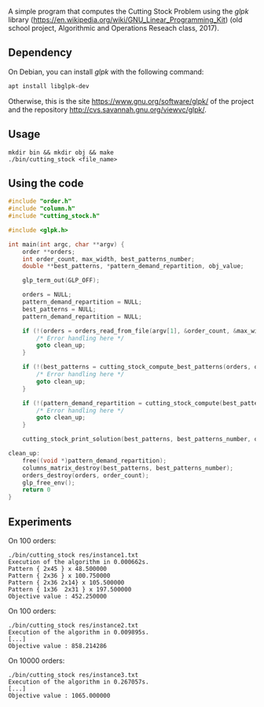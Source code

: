 A simple program that computes the Cutting Stock Problem using the *glpk* library (https://en.wikipedia.org/wiki/GNU_Linear_Programming_Kit) (old school project, Algorithmic and Operations Reseach class, 2017).

## Dependency

On Debian, you can install *glpk* with the following command:
```bash
apt install libglpk-dev
```

Otherwise, this is the site https://www.gnu.org/software/glpk/ of the project and the repository http://cvs.savannah.gnu.org/viewvc/glpk/.

## Usage

```
mkdir bin && mkdir obj && make
./bin/cutting_stock <file_name>
```

## Using the code

```c
#include "order.h"
#include "column.h"
#include "cutting_stock.h"

#include <glpk.h>

int main(int argc, char **argv) {
    order **orders;
    int order_count, max_width, best_patterns_number;
    double **best_patterns, *pattern_demand_repartition, obj_value;

    glp_term_out(GLP_OFF);

    orders = NULL;
    pattern_demand_repartition = NULL;
    best_patterns = NULL;
    pattern_demand_repartition = NULL;

    if (!(orders = orders_read_from_file(argv[1], &order_count, &max_width))) {
        /* Error handling here */
        goto clean_up;
    }

    if (!(best_patterns = cutting_stock_compute_best_patterns(orders, order_count, max_width, &best_patterns_number))) {
        /* Error handling here */
        goto clean_up;
    }

    if (!(pattern_demand_repartition = cutting_stock_compute(best_patterns, best_patterns_number, orders, order_count, &obj_value))) {
        /* Error handling here */
        goto clean_up;
    }

    cutting_stock_print_solution(best_patterns, best_patterns_number, order_count, pattern_demand_repartition, obj_value, orders, order_count, stdout);

clean_up:
    free((void *)pattern_demand_repartition);
    columns_matrix_destroy(best_patterns, best_patterns_number);
    orders_destroy(orders, order_count);
    glp_free_env();
    return 0
}
```

## Experiments

On 100 orders:
```
./bin/cutting_stock res/instance1.txt 
Execution of the algorithm in 0.000662s.
Pattern { 2x45 } x 48.500000
Pattern { 2x36 } x 100.750000
Pattern { 2x36 2x14} x 105.500000
Pattern { 1x36  2x31 } x 197.500000
Objective value : 452.250000
```

On 100 orders:
```
./bin/cutting_stock res/instance2.txt
Execution of the algorithm in 0.009895s.
[...]
Objective value : 858.214286
```

On 10000 orders:
```
./bin/cutting_stock res/instance3.txt
Execution of the algorithm in 0.267057s.
[...]
Objective value : 1065.000000
```

